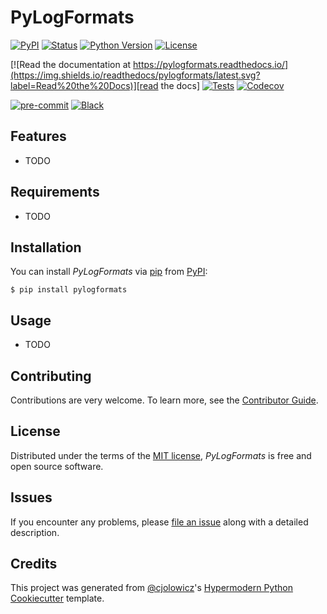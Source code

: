 # PyLogFormats

[![PyPI](https://img.shields.io/pypi/v/pylogformats.svg)][pypi_]
[![Status](https://img.shields.io/pypi/status/pylogformats.svg)][status]
[![Python Version](https://img.shields.io/pypi/pyversions/pylogformats)][python version]
[![License](https://img.shields.io/pypi/l/pylogformats)][license]

[![Read the documentation at https://pylogformats.readthedocs.io/](https://img.shields.io/readthedocs/pylogformats/latest.svg?label=Read%20the%20Docs)][read the docs]
[![Tests](https://github.com/MattLimb/pylogformats/workflows/Tests/badge.svg)][tests]
[![Codecov](https://codecov.io/gh/MattLimb/pylogformats/branch/main/graph/badge.svg)][codecov]

[![pre-commit](https://img.shields.io/badge/pre--commit-enabled-brightgreen?logo=pre-commit&logoColor=white)][pre-commit]
[![Black](https://img.shields.io/badge/code%20style-black-000000.svg)][black]

[pypi_]: https://pypi.org/project/pylogformats/
[status]: https://pypi.org/project/pylogformats/
[python version]: https://pypi.org/project/pylogformats
[read the docs]: https://pylogformats.readthedocs.io/
[tests]: https://github.com/MattLimb/pylogformats/actions?workflow=Tests
[codecov]: https://app.codecov.io/gh/MattLimb/pylogformats
[pre-commit]: https://github.com/pre-commit/pre-commit
[black]: https://github.com/psf/black

## Features

- TODO

## Requirements

- TODO

## Installation

You can install _PyLogFormats_ via [pip] from [PyPI]:

```console
$ pip install pylogformats
```

## Usage

- TODO

## Contributing

Contributions are very welcome.
To learn more, see the [Contributor Guide].

## License

Distributed under the terms of the [MIT license][license],
_PyLogFormats_ is free and open source software.

## Issues

If you encounter any problems,
please [file an issue] along with a detailed description.

## Credits

This project was generated from [@cjolowicz]'s [Hypermodern Python Cookiecutter] template.

[@cjolowicz]: https://github.com/cjolowicz
[pypi]: https://pypi.org/
[hypermodern python cookiecutter]: https://github.com/cjolowicz/cookiecutter-hypermodern-python
[file an issue]: https://github.com/MattLimb/pylogformats/issues
[pip]: https://pip.pypa.io/

<!-- github-only -->

[license]: https://github.com/MattLimb/pylogformats/blob/main/LICENSE
[contributor guide]: https://github.com/MattLimb/pylogformats/blob/main/CONTRIBUTING.md
